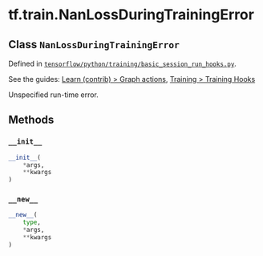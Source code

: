 <div itemscope itemtype="http://developers.google.com/ReferenceObject">
<meta itemprop="name" content="tf.train.NanLossDuringTrainingError" />
<meta itemprop="property" content="__init__"/>
<meta itemprop="property" content="__new__"/>
</div>

# tf.train.NanLossDuringTrainingError

## Class `NanLossDuringTrainingError`





Defined in [`tensorflow/python/training/basic_session_run_hooks.py`](https://www.tensorflow.org/code/tensorflow/python/training/basic_session_run_hooks.py).

See the guides: [Learn (contrib) > Graph actions](../../../../api_guides/python/contrib.learn.md#Graph_actions), [Training > Training Hooks](../../../../api_guides/python/train.md#Training_Hooks)

Unspecified run-time error.

## Methods

<h3 id="__init__"><code>__init__</code></h3>

``` python
__init__(
    *args,
    **kwargs
)
```



<h3 id="__new__"><code>__new__</code></h3>

``` python
__new__(
    type,
    *args,
    **kwargs
)
```





